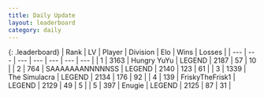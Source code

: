 ```yaml
---
title: Daily Update
layout: leaderboard
category: daily
---
```


{: .leaderboard}
| Rank | LV | Player | Division | Elo | Wins | Losses |
| --- | --- | --- | --- | --- | --- | --- |
| <span data-change="0">1</span> | 3163 | <span title="ID: 164871">Hungry YuYu</span> | LEGEND | <span data-change="32">2187</span> | <span data-change="6">57</span> | <span data-change="0">10</span> |
| <span data-change="1">2</span> | 764 | <span title="ID: 174294">SAAAAAAANNNNNSS</span> | LEGEND | <span data-change="16">2140</span> | <span data-change="3">123</span> | <span data-change="0">61</span> |
| <span data-change="4">3</span> | 1339 | <span title="ID: 366840">The Simulacra</span> | LEGEND | <span data-change="36">2134</span> | <span data-change="11">176</span> | <span data-change="3">92</span> |
| <span data-change="1">4</span> | 139 | <span title="ID: 196788">FriskyTheFrisk1</span> | LEGEND | <span data-change="19">2129</span> | <span data-change="3">49</span> | <span data-change="0">5</span> |
| <span data-change="-3">5</span> | 397 | <span title="ID: 623502">Enugie</span> | LEGEND | <span data-change="0">2125</span> | <span data-change="0">87</span> | <span data-change="0">31</span> |